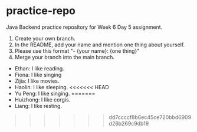 # practice-repo

Java Backend practice repository for Week 6 Day 5 assignment.

1. Create your own branch.
2. In the README, add your name and mention one thing about yourself. 
3. Please use this format "- {your name}: {one thing}"
4. Merge your branch into the main branch.

- Ethan: I like reading.
- Fiona: I like singing
- Zijia: I like movies.
- Haolin: I like sleeping.
<<<<<<< HEAD
- Yu Peng: I like singing.
=======
- Huizhong: I like corgis.
- Liang: I like resting.
>>>>>>> dd7ccccf8b6ec45ce720bbd6909d26b269c9db19
